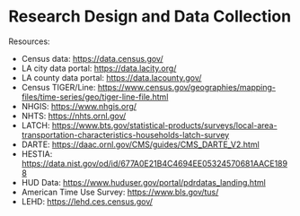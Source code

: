 # Research Design and Data Collection

Resources:

  - Census data: https://data.census.gov/
  - LA city data portal: https://data.lacity.org/
  - LA county data portal: https://data.lacounty.gov/
  - Census TIGER/Line: https://www.census.gov/geographies/mapping-files/time-series/geo/tiger-line-file.html
  - NHGIS: https://www.nhgis.org/
  - NHTS: https://nhts.ornl.gov/
  - LATCH: https://www.bts.gov/statistical-products/surveys/local-area-transportation-characteristics-households-latch-survey
  - DARTE: https://daac.ornl.gov/CMS/guides/CMS_DARTE_V2.html
  - HESTIA: https://data.nist.gov/od/id/677A0E21B4C4694EE05324570681AACE1898
  - HUD Data: https://www.huduser.gov/portal/pdrdatas_landing.html
  - American Time Use Survey: https://www.bls.gov/tus/
  - LEHD: https://lehd.ces.census.gov/
